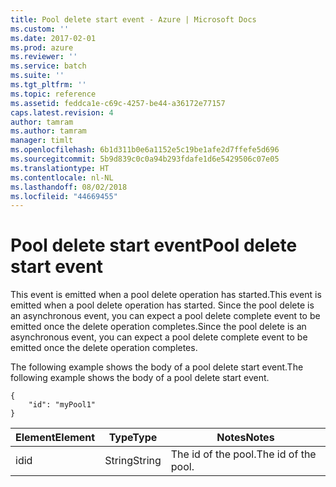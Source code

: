 ```yaml
---
title: Pool delete start event - Azure | Microsoft Docs
ms.custom: ''
ms.date: 2017-02-01
ms.prod: azure
ms.reviewer: ''
ms.service: batch
ms.suite: ''
ms.tgt_pltfrm: ''
ms.topic: reference
ms.assetid: feddca1e-c69c-4257-be44-a36172e77157
caps.latest.revision: 4
author: tamram
ms.author: tamram
manager: timlt
ms.openlocfilehash: 6b1d311b0e6a1152e5c19be1afe2d7ffefe5d696
ms.sourcegitcommit: 5b9d839c0c0a94b293fdafe1d6e5429506c07e05
ms.translationtype: HT
ms.contentlocale: nl-NL
ms.lasthandoff: 08/02/2018
ms.locfileid: "44669455"
---
```

# <a name="pool-delete-start-event"></a><span data-ttu-id="6ffcf-102">Pool delete start event</span><span class="sxs-lookup"><span data-stu-id="6ffcf-102">Pool delete start event</span></span>

 <span data-ttu-id="6ffcf-103">This event is emitted when a pool delete operation has started.</span><span class="sxs-lookup"><span data-stu-id="6ffcf-103">This event is emitted when a pool delete operation has started.</span></span> <span data-ttu-id="6ffcf-104">Since the pool delete is an asynchronous event, you can expect a pool delete complete event to be emitted once the delete operation completes.</span><span class="sxs-lookup"><span data-stu-id="6ffcf-104">Since the pool delete is an asynchronous event, you can expect a pool delete complete event to be emitted once the delete operation completes.</span></span>

 <span data-ttu-id="6ffcf-105">The following example shows the body of a pool delete start event.</span><span class="sxs-lookup"><span data-stu-id="6ffcf-105">The following example shows the body of a pool delete start event.</span></span>

```
{
    "id": "myPool1"
}
```

|<span data-ttu-id="6ffcf-106">Element</span><span class="sxs-lookup"><span data-stu-id="6ffcf-106">Element</span></span>|<span data-ttu-id="6ffcf-107">Type</span><span class="sxs-lookup"><span data-stu-id="6ffcf-107">Type</span></span>|<span data-ttu-id="6ffcf-108">Notes</span><span class="sxs-lookup"><span data-stu-id="6ffcf-108">Notes</span></span>|
|-------------|----------|-----------|
|<span data-ttu-id="6ffcf-109">id</span><span class="sxs-lookup"><span data-stu-id="6ffcf-109">id</span></span>|<span data-ttu-id="6ffcf-110">String</span><span class="sxs-lookup"><span data-stu-id="6ffcf-110">String</span></span>|<span data-ttu-id="6ffcf-111">The id of the pool.</span><span class="sxs-lookup"><span data-stu-id="6ffcf-111">The id of the pool.</span></span>|